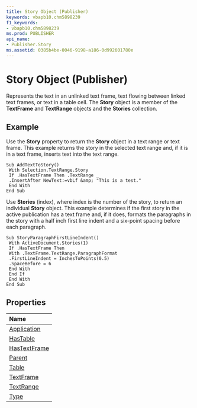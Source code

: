 ```yaml
---
title: Story Object (Publisher)
keywords: vbapb10.chm5898239
f1_keywords:
- vbapb10.chm5898239
ms.prod: PUBLISHER
api_name:
- Publisher.Story
ms.assetid: 0385b4be-0046-9198-a186-0d992601780e
---
```



# Story Object (Publisher)

Represents the text in an unlinked text frame, text flowing between linked text frames, or text in a table cell. The  **Story** object is a member of the **TextFrame** and **TextRange** objects and the **Stories** collection.


## Example

Use the  **Story** property to return the **Story** object in a text range or text frame. This example returns the story in the selected text range and, if it is in a text frame, inserts text into the text range.


```
Sub AddTextToStory() 
 With Selection.TextRange.Story 
 If .HasTextFrame Then .TextRange _ 
 .InsertAfter NewText:=vbLf &amp; "This is a test." 
 End With 
End Sub
```

Use  **Stories** (index), where index is the number of the story, to return an individual **Story** object. This example determines if the first story in the active publication has a text frame and, if it does, formats the paragraphs in the story with a half inch first line indent and a six-point spacing before each paragraph.




```
Sub StoryParagraphFirstLineIndent() 
 With ActiveDocument.Stories(1) 
 If .HasTextFrame Then 
 With .TextFrame.TextRange.ParagraphFormat 
 .FirstLineIndent = InchesToPoints(0.5) 
 .SpaceBefore = 6 
 End With 
 End If 
 End With 
End Sub
```


## Properties



|**Name**|
|:-----|
|[Application](http://msdn.microsoft.com/library/26c38a3a-e30b-1f2d-d535-57bb978bc4f7%28Office.15%29.aspx)|
|[HasTable](http://msdn.microsoft.com/library/bc4912e2-f521-c6b5-b5a6-a49952014966%28Office.15%29.aspx)|
|[HasTextFrame](http://msdn.microsoft.com/library/10c3a002-05ae-1167-784c-d62066de802d%28Office.15%29.aspx)|
|[Parent](http://msdn.microsoft.com/library/fbcc74f6-a7ba-df22-0b75-a7b365883d89%28Office.15%29.aspx)|
|[Table](http://msdn.microsoft.com/library/e9da80d3-ea3c-b47c-d434-498c72955c14%28Office.15%29.aspx)|
|[TextFrame](http://msdn.microsoft.com/library/bb6ce510-068c-27c2-9df0-a709ab46db2e%28Office.15%29.aspx)|
|[TextRange](http://msdn.microsoft.com/library/c948da79-ea67-0c8c-1df3-2b32499ea9b3%28Office.15%29.aspx)|
|[Type](http://msdn.microsoft.com/library/71e6548d-f54a-b4df-d878-d86a85c1332b%28Office.15%29.aspx)|

